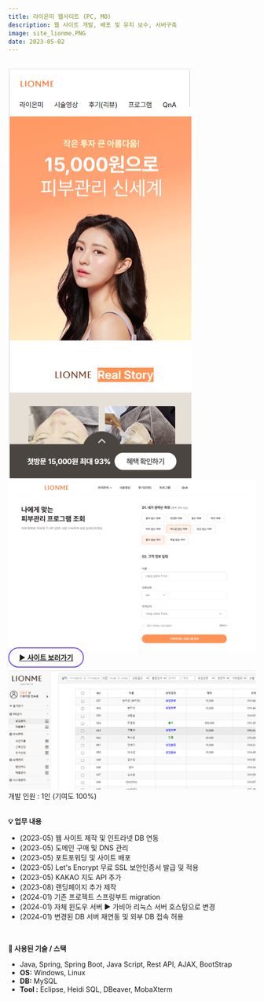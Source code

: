 ```yaml
---
title: 라이온미 웹사이트 (PC, MO)
description: 웹 사이트 개발, 배포 및 유지 보수, 서버구축 
image: site_lionme.PNG
date: 2023-05-02
---
```

<br>
<img src="/assets/images/projects/lionme_main2.png">
<img src="/assets/images/projects/lionme_db.png">
<!-- 페이지 보러가기 -->
<a href="https://lionme.co.kr/" style="border: 2px solid #724CF9; border-radius: 30px;padding: 10px 20px;"><b>▶ 사이트 보러가기</b></a><br/><br/>

<!-- 글 내용 -->
<img src="/assets/images/projects/site_lionme2.PNG">
개발 인원 : 1인 (기여도 100%) <br/><br/>

<!-- 구현기능 -->
<b>💡 업무 내용</b><br/>
<ul>
    <li>(2023-05) 웹 사이트 제작 및 인트라넷 DB 연동</li>
    <li>(2023-05) 도메인 구매 및 DNS 관리</li>
    <li>(2023-05) 포트포워딩 및 사이트 배포</li>
    <li>(2023-05) Let's Encrypt 무료 SSL 보안인증서 발급 및 적용</li>
    <li>(2023-05) KAKAO 지도 API 추가</li>
    <li>(2023-08) 랜딩페이지 추가 제작</li>
    <li>(2024-01) 기존 프로젝트 스프링부트 migration</li>
    <li>(2024-01) 자체 윈도우 서버 ▶ 가비아 리눅스 서버 호스팅으로 변경</li>
    <li>(2024-01) 변경된 DB 서버 재연동 및 외부 DB 접속 허용</li>
</ul>
<br/>

<!-- 기술 스택 -->
<b>📌 사용된 기술 / 스택</b><br/> 
<ul>
    <li>Java, Spring, Spring Boot, Java Script, Rest API, AJAX, BootStrap</li>
    <li><b>OS:</b> Windows, Linux</li>
    <li><b>DB:</b> MySQL</li>
    <li><b>Tool :</b> Eclipse, Heidi SQL, DBeaver, MobaXterm</li>
</ul>
<br/>

